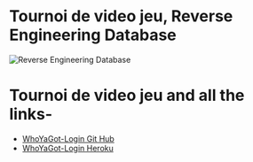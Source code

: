 
# Tournoi de video jeu, Reverse Engineering Database
![Reverse Engineering Database]() 

# Tournoi de video jeu and all the links-
* [WhoYaGot-Login  Git Hub](https://github.com/MiguelJerome/WhoYaGot-Login)
* [WhoYaGot-Login Heroku](https://arcane-gorge-79950.herokuapp.com/)